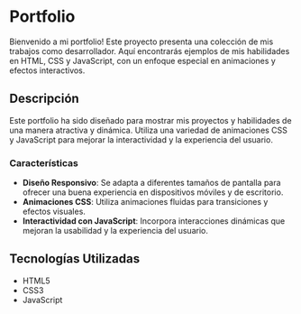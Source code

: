 # Portfolio

Bienvenido a mi portfolio! Este proyecto presenta una colección de mis trabajos como desarrollador. Aquí encontrarás ejemplos de mis habilidades en HTML, CSS y JavaScript, con un enfoque especial en animaciones y efectos interactivos.

## Descripción

Este portfolio ha sido diseñado para mostrar mis proyectos y habilidades de una manera atractiva y dinámica. Utiliza una variedad de animaciones CSS y JavaScript para mejorar la interactividad y la experiencia del usuario.

### Características

- **Diseño Responsivo**: Se adapta a diferentes tamaños de pantalla para ofrecer una buena experiencia en dispositivos móviles y de escritorio.
- **Animaciones CSS**: Utiliza animaciones fluidas para transiciones y efectos visuales.
- **Interactividad con JavaScript**: Incorpora interacciones dinámicas que mejoran la usabilidad y la experiencia del usuario.

## Tecnologías Utilizadas

- HTML5
- CSS3
- JavaScript
